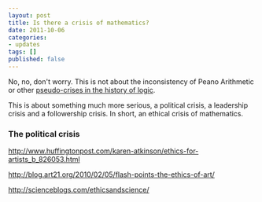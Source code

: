```yaml
---
layout: post
title: Is there a crisis of mathematics?
date: 2011-10-06
categories:
- updates
tags: []
published: false
---
```


No, no, don't worry. This is not about the inconsistency of Peano Arithmetic or other [pseudo-crises in the history of logic](http://www.gender.hu-berlin.de/forschung/publikationen/gender-bulletins/texte-32/texte32pkt2).

This is about something much more serious, a political crisis, a leadership crisis and a followership crisis. In short, an ethical crisis of mathematics.

### The political crisis

http://www.huffingtonpost.com/karen-atkinson/ethics-for-artists_b_826053.html

http://blog.art21.org/2010/02/05/flash-points-the-ethics-of-art/

http://scienceblogs.com/ethicsandscience/

